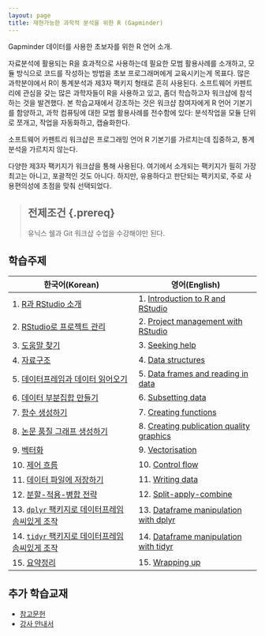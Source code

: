 ```yaml
---
layout: page
title: 재현가능한 과학적 분석을 위한 R (Gapminder)
--- 
```


Gapminder 데이터를 사용한 초보자를 위한 R 언어 소개.

자료분석에 활용되는 R을 효과적으로 사용하는데 필요한 
모범 활용사례를 소개하고, 
모듈 방식으로 코드를 작성하는 방법을 초보 프로그래머에게 교육시키는게 목표다.
많은 과학분야에서 R이 통계분석과 제3자 팩키지 형태로 흔히 사용된다.
소프트웨어 카펜트리에 관심을 갖는 많은 과학자들이 R을 사용하고 있고,
좀더 학습하고자 워크샵에 참석하는 것을 발견했다.
본 학습교재에서 강조하는 것은 워크샵 참여자에게 R 언어 기본기를 함양하고,
과학 컴퓨팅에 대한 모범 활용사례를 전수함에 있다: 분석작업을 모듈 단위로 쪼개고,
작업을 자동화하고, 캡슐화한다.

소프트웨어 카펜트리 워크샵은 프로그래밍 언어 R 기본기를 가르치는데 집중하고,
통계분석을 가르치지 않는다.

다양한 제3자 팩키지가 워크샵을 통해 사용된다.
여기에서 소개되는 팩키지가 필히 가장 최고는 아니고, 포괄적인 것도 아니다.
하지만, 유용하다고 판단되는 팩키지로, 주로 사용편의성에 초점을 맞춰 선택되었다.

> ## 전제조건 {.prereq}
>
> 유닉스 쉘과 Git 워크샵 수업을 수강해야만 된다.
>

## 학습주제

|   한국어(Korean)      |    영어(English)            |
|--------------------------------|-----------------------------------|
|1.  [R과 RStudio 소개](01-rstudio-intro-kr.html)                                  | 1.  [Introduction to R and RStudio](01-rstudio-intro.html) |
|2.  [RStudio로 프로젝트 관리](02-project-intro-kr.html)                        | 2.  [Project management with RStudio](02-project-intro.html) |
|3.  [도움말 찾기](03-seeking-help-kr.html)                                           | 3.  [Seeking help](03-seeking-help.html) |
|4.  [자료구조](04-data-structures-part1-kr.html)                                 | 4.  [Data structures](04-data-structures-part1.html) |
|5.  [데이터프레임과 데이터 읽어오기](05-data-structures-part2-kr.html) | 5.  [Data frames and reading in data](05-data-structures-part2.html) |
|6.  [데이터 부분집합 만들기](06-data-subsetting-kr.html)                       | 6.  [Subsetting data](06-data-subsetting.html) |
|7.  [함수 생성하기](07-functions-kr.html)                                               | 7.  [Creating functions](07-functions.html) |
|8.  [논문 품질 그래프 생성하기](08-plot-ggplot2-kr.html)                         | 8.  [Creating publication quality graphics](08-plot-ggplot2.html) |
|9.  [벡터화](09-vectorisation-kr.html)                                                   | 9.  [Vectorisation](09-vectorisation.html) |
|10. [제어 흐름](10-control-flow-kr.html)                                                | 10. [Control flow](10-control-flow.html) |
|11. [데이터 파일에 저장하기](11-writing-data-kr.html)                             | 11. [Writing data](11-writing-data.html) |
|12. [분할-적용-병합 전략](12-plyr-kr.html)                                               | 12. [Split-apply-combine](12-plyr.html) |
|13. [`dplyr` 팩키지로 데이터프레임 솜씨있게 조작](13-dplyr-kr.html)         | 13. [Dataframe manipulation with dplyr](13-dplyr.html) |
|14. [`tidyr` 팩키지로 데이터프레임 솜씨있게 조작](14-tidyr-kr.html)           | 14. [Dataframe manipulation with tidyr](14-tidyr.html) |
|15. [요약정리](15-wrap-up-kr.html)                                                      | 15. [Wrapping up](15-wrap-up.html) |

## 추가 학습교재       

*   [참고문헌](reference.html)
*   [강사 안내서](instructors.html)


